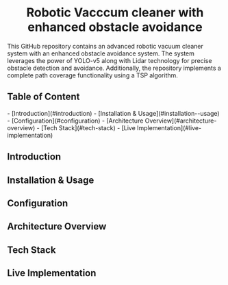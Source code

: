 <div align='center'> 
  <h1> Robotic Vacccum cleaner with enhanced obstacle avoidance</h1> 
</div> 

This GitHub repository contains an advanced robotic vacuum cleaner system with an enhanced obstacle avoidance system. The system leverages the power of YOLO-v5 along with Lidar technology for precise obstacle detection and avoidance. Additionally, the repository implements a complete path coverage functionality using a TSP algorithm.

<h2> Table of Content</h2>
- [Introduction](#introduction)
- [Installation & Usage](#installation--usage)
- [Configuration](#configuration)
- [Architecture Overview](#architecture-overview)
- [Tech Stack](#tech-stack)
- [Live Implementation](#live-implementation)


## Introduction

## Installation & Usage

## Configuration

## Architecture Overview

## Tech Stack

## Live Implementation

